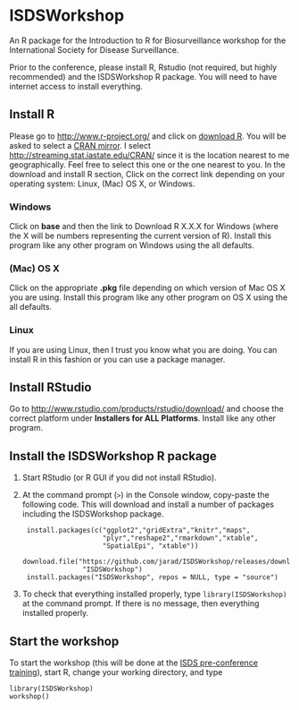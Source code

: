 ISDSWorkshop
============

An R package for the Introduction to R for Biosurveillance workshop for the International Society for Disease Surveillance.

Prior to the conference, please install R, Rstudio (not required, but highly recommended) and the ISDSWorkshop R package. 
You will need to have internet access to install everything.

## Install R

Please go to <http://www.r-project.org/> and click on [download R](http://cran.r-project.org/mirrors.html). You will be asked to select a [CRAN mirror](http://cran.r-project.org/mirrors.html). I select <http://streaming.stat.iastate.edu/CRAN/> since it is the location nearest to me geographically. Feel free to select this one or the one nearest to you. In the download and install R section, Click on the correct link depending on your operating system: Linux, (Mac) OS X, or Windows. 

### Windows

Click on **base** and then the link to Download R X.X.X for Windows (where the X will be numbers representing the current version of R). Install this program like any other program on Windows using the all defaults.

### (Mac) OS X

Click on the appropriate **.pkg** file depending on which version of Mac OS X you are using. Install this program like any other program on OS X using the all defaults. 

### Linux

If you are using Linux, then I trust you know what you are doing. You can install R in this fashion or you can use a package manager. 

## Install RStudio

Go to <http://www.rstudio.com/products/rstudio/download/> and choose the correct platform under **Installers for ALL Platforms**. Install like any other program. 


## Install the ISDSWorkshop R package

1. Start RStudio (or R GUI if you did not install RStudio). 
1. At the command prompt (`>`) in the Console window, copy-paste the following code. This will download and install a number of packages including the ISDSWorkshop package. 

        install.packages(c("ggplot2","gridExtra","knitr","maps",
                           "plyr","reshape2","rmarkdown","xtable",
                           "SpatialEpi", "xtable"))
        download.file("https://github.com/jarad/ISDSWorkshop/releases/download/v0.1/ISDSWorkshop_0.1.tar.gz",
                      "ISDSWorkshop")
        install.packages("ISDSWorkshop", repos = NULL, type = "source")

1. To check that everything installed properly, type `library(ISDSWorkshop)` at the command prompt. If there is no message, then everything installed properly.



## Start the workshop

To start the workshop (this will be done at the [ISDS pre-conference training](http://www.syndromic.org/annual-conference/2014-isds-conference)), start R, change your working directory, and type

    library(ISDSWorkshop)
    workshop()

